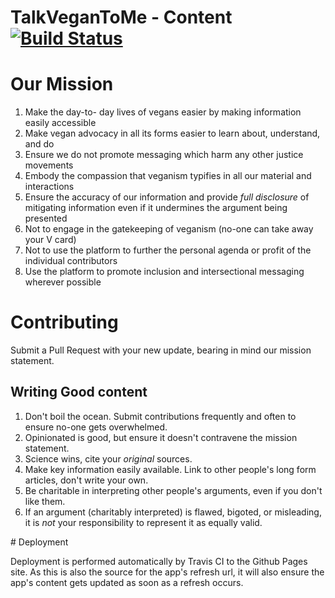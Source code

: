 # TalkVeganToMe - Content [![Build Status](https://travis-ci.org/talkvegantome/talkvegan-hugo.svg?branch=master)](https://travis-ci.org/talkvegantome/talkvegan-hugo)

# Our Mission

1. Make the day-to- day lives of vegans easier by making information easily accessible
2. Make vegan advocacy in all its forms easier to learn about, understand, and do
3. Ensure we do not promote messaging which harm any other justice movements
4. Embody the compassion that veganism typifies in all our material and interactions
5. Ensure the accuracy of our information and provide _full disclosure_ of mitigating information even if it undermines the argument being presented
6. Not to engage in the gatekeeping of veganism (no-one can take away your V card)
7. Not to use the platform to further the personal agenda or profit of the individual contributors
8. Use the platform to promote inclusion and intersectional messaging wherever possible

# Contributing

Submit a Pull Request with your new update, bearing in mind our mission statement.

## Writing Good content

1. Don't boil the ocean. Submit contributions frequently and often to ensure no-one gets overwhelmed.
2. Opinionated is good, but ensure it doesn't contravene the mission statement.
3. Science wins, cite your _original_ sources.
4. Make key information easily available. Link to other people's long form articles, don't write your own.
5. Be charitable in interpreting other people's arguments, even if you don't like them.
6. If an argument (charitably interpreted) is flawed, bigoted, or misleading, it is _not_ your responsibility to represent it as equally valid.

# Deployment

Deployment is performed automatically by Travis CI to the Github Pages site. As this is also the source for the app's refresh url, it will also ensure the app's content gets updated as soon as a refresh occurs.
